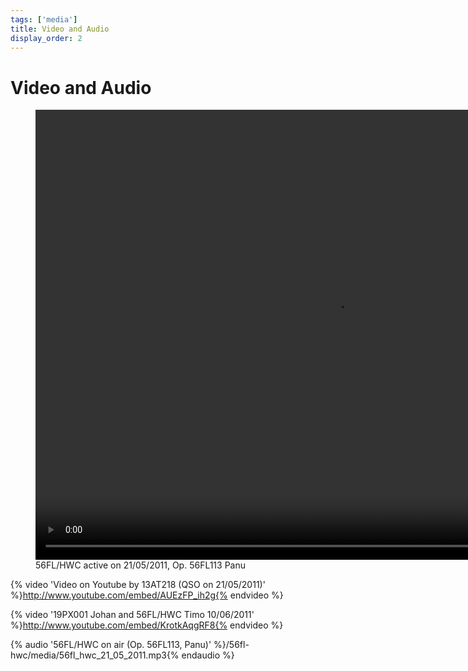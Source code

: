 ```yaml
---
tags: ['media']
title: Video and Audio
display_order: 2
---
```


# Video and Audio

<figure class="video">
<video width="960" height="720" controls>
<source src="http://fldx.org/activations/56fl_hwc_21052011_op_panu.mp4" type="video/mp4">
Your browser does not support the video element.
</video>
<figcaption>56FL/HWC active on 21/05/2011, Op. 56FL113 Panu</figcaption>
</figure>

{% video 'Video on Youtube by 13AT218 (QSO on 21/05/2011)' %}http://www.youtube.com/embed/AUEzFP_ih2g{% endvideo %}

{% video '19PX001 Johan and 56FL/HWC Timo 10/06/2011' %}http://www.youtube.com/embed/KrotkAqgRF8{% endvideo %}

{% audio '56FL/HWC on air (Op. 56FL113, Panu)' %}/56fl-hwc/media/56fl_hwc_21_05_2011.mp3{% endaudio %}
